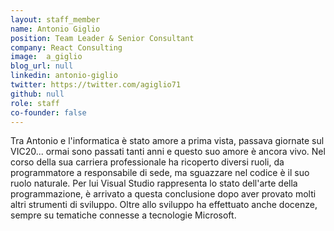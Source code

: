 ```yaml
---
layout: staff_member
name: Antonio Giglio
position: Team Leader & Senior Consultant
company: React Consulting
image:  a_giglio
blog_url: null
linkedin: antonio-giglio
twitter: https://twitter.com/agiglio71
github: null
role: staff
co-founder: false
---
```


Tra Antonio e l'informatica è stato amore a prima vista, passava giornate sul VIC20... ormai sono passati tanti anni e questo suo amore è ancora vivo.
Nel corso della sua carriera professionale ha ricoperto diversi ruoli, da programmatore a responsabile di sede, ma sguazzare nel codice è il suo ruolo naturale.
Per lui Visual Studio rappresenta lo stato dell'arte della programmazione, è arrivato a questa conclusione dopo aver provato molti altri strumenti di sviluppo.
Oltre allo sviluppo ha effettuato anche docenze, sempre su tematiche connesse a tecnologie Microsoft.